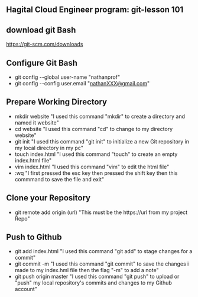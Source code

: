 ##  Hagital Cloud Engineer program: git-lesson 101  
##  download git Bash  
https://git-scm.com/downloads  
##  Configure Git Bash  
- git config --global user-name "nathanprof"
- git config --config user.email "nathanXXX@gmail.com"
## Prepare Working Directory  
- mkdir website "I used this command "mkdir" to create a directory and named it website"
- cd website "I used this command "cd" to change to my directory website"
- git init "I used this command "git init" to initialize a new Git repository in my local directory in my pc"
- touch index.html "I used this command "touch" to create an empty index.html file"
- vim index.html "I used this command "vim" to edit the html file"
- :wq "I first pressed the esc key then pressed the shift key then this commmand to save the file and exit"
##   Clone your Repository
-  git remote add origin (url) "This must be the https://url from my project Repo"
## Push to Github
- git add index.html "I used this command "git add" to stage changes for a commit"
- git commit -m "I used this command "git commit" to save the changes i made to my index.hml file then the flag "-m" to add a note"
- git push origin master "I used this command "git push" to upload or "push" my local repository's commits and changes to my Github account"
